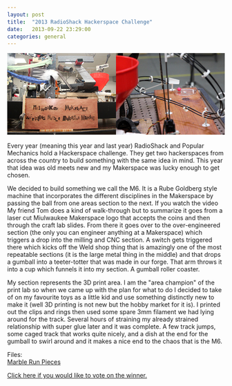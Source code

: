 ```yaml
---
layout: post
title:  "2013 RadioShack Hackerspace Challenge"
date:   2013-09-22 23:29:00
categories: general
---
```


<img src="../images/story/M6.png" />

Every year (meaning this year and last year) RadioShack and Popular Mechanics hold a Hackerspace challenge.
They get two hackerspaces from across the country to build something with the same idea in mind. This year
that idea was old meets new and my Makerspace was lucky enough to get chosen.

We decided to build something we call the M6. It is a Rube Goldberg style machine that incorporates the different
disciplines in the Makerspace by passing the ball from one areas section to the next. If you watch the video 
My friend Tom does a kind of walk-through but to summarize it goes from a laser cut Miulwaukee Makerspace logo
that accepts the coins and then through the craft lab slides. From there it goes over to the over-engineered 
section (the only you can engineer anything at a Makerspace) which triggers a drop into the milling and CNC section.
A switch gets triggered there which kicks off the Weld shop thing that is amazingly one of the most repeatable
sections (it is the large metal thing in the middle) and that drops a gumball into a teeter-totter that was made
in our forge. That arm throws it into a cup which funnels it into my section. A gumball roller coaster. 

My section represents the 3D print area. I am the "area champion" of the print lab so when we came up with the plan
for what to do I decided to take of on my favourite toys as a little kid and use something distinctly new to make it
(well 3D printing is not new but the hobby market for it is). I printed out the clips and rings then used some spare 
3mm filament we had lying around for the track. Several hours of straining my already strained relationship with 
super glue later and it was complete. A few track jumps, some caged track that works quite nicely, and a dish at the
end for the gumball to swirl around and it makes a nice end to the chaos that is the M6.

Files:<br />
<a href="http://www.thingiverse.com/thing:124445" target="_blank">Marble Run Pieces</a>

<a href="http://www.popmechnow.com/radioshack/" target="_blank">Click here if you would like to vote on the winner.</a>